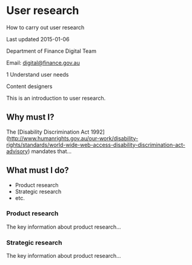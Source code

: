 <!-- PAGE METADATA -->
<!-- Page title: -->
# User research
<!-- Subtitle: -->
How to carry out user research
<!-- Update date: -->
Last updated 2015-01-06
<!-- Contact for article: -->
Department of Finance Digital Team
<!-- Email address for contact: -->
Email: [digital@finance.gov.au](digital@finance.gov.au)
<!-- Digital Service Standard Criteria tags: -->
1 Understand user needs
<!-- Digital Service Standard Role tags: -->
Content designers

<!-- ARTICLE CONTENT-->
<!-- Introductory text: -->
This is an introduction to user research.
## Why must I?
<!-- Explain policy mandate, including link to authoritative sources: -->
The [Disability Discrimination Act 1992] (http://www.humanrights.gov.au/our-work/disability-rights/standards/world-wide-web-access-disability-discrimination-act-advisory) mandates that...

<!-- CHECKLIST OR EQUIVALENT -->
## What must I do?
<!-- The checklist will be generated from the subheadings in the page body. If a checklist is not appopriate note it here: -->
- Product research
- Strategic research
- etc.

<!-- Checklist item 1: -->
### Product research
<!-- High-level summary text: -->
The key information about product research...
<!-- Provie detailed instructions. -->

<!-- Checklist item 2: -->
### Strategic research
<!-- High-level summary text: -->
The key information about product research...
<!-- Provie detailed instructions. -->

<!-- ILLUSTRATIVE CONTENT 
if required use the following code -->
<!-- Images -->

<!-- Tables -->

<!-- Lists -->
